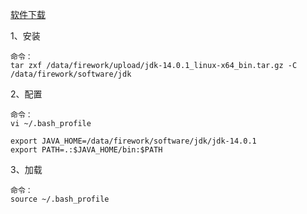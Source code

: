 
[软件下载](https://www.oracle.com/java/technologies/javase-jdk14-downloads.html)


1、安装
```
命令：
tar zxf /data/firework/upload/jdk-14.0.1_linux-x64_bin.tar.gz -C /data/firework/software/jdk
```

2、配置
```
命令：
vi ~/.bash_profile

export JAVA_HOME=/data/firework/software/jdk/jdk-14.0.1
export PATH=.:$JAVA_HOME/bin:$PATH
```

3、加载
```
命令：
source ~/.bash_profile
```